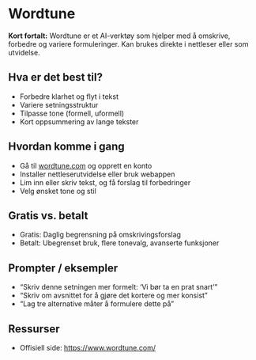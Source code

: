 # Wordtune

**Kort fortalt:** Wordtune er et AI-verktøy som hjelper med å omskrive, forbedre og variere formuleringer. Kan brukes direkte i nettleser eller som utvidelse.

## Hva er det best til?

- Forbedre klarhet og flyt i tekst
- Variere setningsstruktur
- Tilpasse tone (formell, uformell)
- Kort oppsummering av lange tekster

## Hvordan komme i gang

- Gå til [wordtune.com](https://www.wordtune.com/) og opprett en konto
- Installer nettleserutvidelse eller bruk webappen
- Lim inn eller skriv tekst, og få forslag til forbedringer
- Velg ønsket tone og stil

## Gratis vs. betalt

- Gratis: Daglig begrensning på omskrivingsforslag
- Betalt: Ubegrenset bruk, flere tonevalg, avanserte funksjoner

## Prompter / eksempler

- “Skriv denne setningen mer formelt: ‘Vi bør ta en prat snart’”
- “Skriv om avsnittet for å gjøre det kortere og mer konsist”
- “Lag tre alternative måter å formulere dette på”

## Ressurser

- Offisiell side: https://www.wordtune.com/
